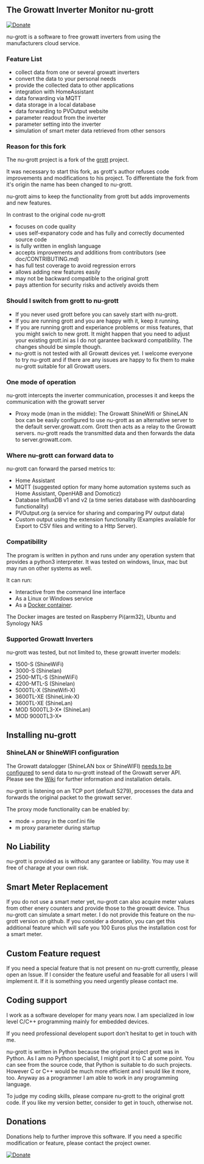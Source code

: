 
## The Growatt Inverter Monitor nu-grott
[![Donate](https://img.shields.io/badge/Donate-PayPal-green.svg)](https://www.paypal.com/donate/?hosted_button_id=7X7GKFKESAH6G)

nu-grott is a software to free growatt inverters from using the manufacturers cloud service. 


### Feature List

* collect data from one or several growatt inverters
* convert the data to your personal needs
* provide the collected data to other applications
* integration with HomeAssistant
* data forwarding via MQTT
* data storage in a local database
* data forwarding to PVOutput website
* parameter readout from the inverter
* parameter setting into the inverter
* simulation of smart meter data retrieved from other sensors


### Reason for this fork

The nu-grott project is a fork of the [grott](https://github.com/johanmeijer/grott) project.

It was necessary to start this fork, as grott's author refuses code improvements 
and modifications to his project. To differentiate the fork from it's origin 
the name has been changed to nu-grott. 

nu-grott aims to keep the functionality from grott but adds improvements and new features.

In contrast to the original code nu-grott
* focuses on code quality
* uses self-expanatory code and has fully and correctly documented source code
* is fully written in english language 
* accepts improvements and additions from contributors (see doc/CONTRIBUTING.md) 
* has full test coverage to avoid regression errors 
* allows adding new features easily
* may not be backward compatible to the original grott
* pays attention for security risks and actively avoids them


### Should I switch from grott to nu-grott

* If you never used grott before you can savely start with nu-grott.
* If you are running grott and you are happy with it, keep it running.
* If you are running grott and experiance problems or miss features, that you 
might swich to new grott. It might happen that you need to adjust your existing 
grott.ini as I do not garantee backward compatibility. The changes should be
simple though. 
* nu-grott is not tested with all Growatt devices yet. I welcome everyone to
try nu-grott and if there are any issues are happy to fix them to make nu-grott
suitable for all Growatt users. 


### One mode of operation
nu-grott intercepts the inverter communication, processes it and keeps the
communication with the growatt server
* Proxy mode (man in the middle): The Growatt ShineWifi or ShineLAN box can be easily configured to use nu-grott as an alternative server to the default server.growatt.com. Grott then acts as a relay to the Growatt servers. nu-grott reads the transmitted data and then forwards the data to server.growatt.com.


### Where nu-grott can forward data to
nu-grott can forward the parsed metrics to: 
* Home Assistant
* MQTT (suggested option for many home automation systems such as Home Assistant, OpenHAB and Domoticz)
* Database InfluxDB v1 and v2 (a time series database with dashboarding functionality) 
* PVOutput.org (a service for sharing and comparing PV output data)
* Custom output using the extension functionality (Examples available for Export to CSV files and writing to a Http Server).


### Compatibility
The program is written in python and runs under any operation system that
provides a python3 interpreter. It was tested on windows, linux, mac but may
run on other systems as well.

It can run:
* Interactive from the command line interface
* As a Linux or Windows service
* As a [Docker container](https://github.com/stefan-nu/grott/wiki/Docker-support).  

The Docker images are tested on Raspberry Pi(arm32), Ubuntu and Synology NAS


### Supported Growatt Inverters

nu-grott was tested, but not limited to, these growatt inverter models:

+ 1500-S (ShineWiFi)
+ 3000-S  (Shinelan)
+ 2500-MTL-S (ShineWiFi)
+ 4200-MTL-S (Shinelan)
+ 5000TL-X   (ShineWifi-X)
+ 3600TL-XE (ShineLink-X)
+ 3600TL-XE (ShineLan)
+ MOD 5000TL3-X* (ShineLan)
+ MOD 9000TL3-X*


## Installing nu-grott

### ShineLAN or ShineWIFI configuration

The Growatt datalogger (ShineLAN box or ShineWIFI) [needs to be configured](https://github.com/stefan-nu/grott/wiki/Rerouting-Growatt-Wifi-TCPIP-data-via-your-Grott-Server) to send data to nu-grott instead of the Growatt server API.
Please see the [Wiki](https://github.com/stefan-nu/grott/wiki) for further information and installation details. 


nu-grott is listening on an TCP port (default 5279), processes the data and forwards the original packet to the growatt server. 

The proxy mode functionality can be enabled by: 

- mode = proxy in the conf.ini file 
- m proxy parameter during startup


## No Liability

nu-grott is provided as is without any garantee or liability. 
You may use it free of charage at your own risk.


## Smart Meter Replacement

If you do not use a smart meter yet, nu-grott can also acquire meter values
from other enery counters and provide those to the growatt device. Thus nu-grott
can simulate a smart meter. I do not provide this feature on the nu-grott version
on github. If you consider a donation, you can get this additional feature which
will safe you 100 Euros plus the installation cost for a smart meter.


## Custom Feature request

If you need a special feature that is not present on nu-grott currently, please
open an Issue. If I consider the feature useful and feasable for all users I 
will implement it. If it is something you need urgently please contact me.


## Coding support

I work as a software developer for many years now. I am specialized in low
level C/C++ programming mainly for embedded devices. 

If you need professional developent suport don't hesitat to get in touch with me.

nu-grott is written in Python because the original project grott was in Python. As I am no Python specialist, I might port it to C at some point. 
You can see from the source code, that Python is suitable to do such projects.
However C or C++ would be much more efficient and I would like it more, too.
Anyway as a programmer I am able to work in any programming language.

To judge my coding skills, please compare nu-grott to the original grott code. 
If you like my version better, consider to get in touch, otherwise not. 


## Donations

Donations help to further improve this software.
If you need a specific modification or feature, please contact the project owner.



[![Donate](https://img.shields.io/badge/Donate-PayPal-green.svg)](https://www.paypal.com/donate/?hosted_button_id=7X7GKFKESAH6G)
